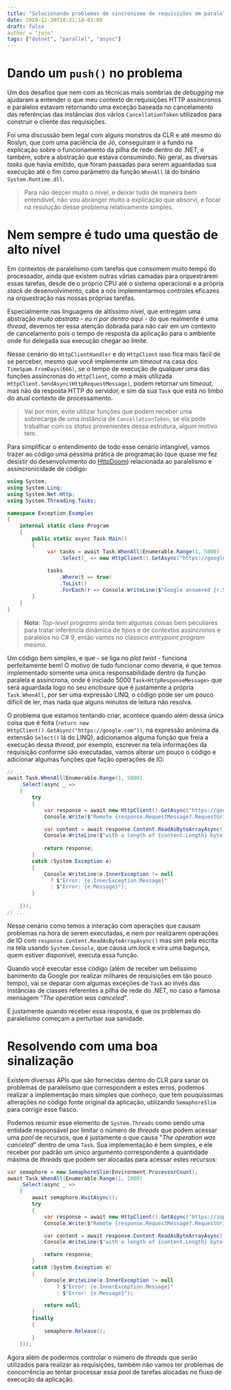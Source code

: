 ```yaml
---
title: "Solucionando problemas de sincronismo de requisições em paralelo com SemaphoreSlim"
date: 2020-12-30T18:21:14-03:00
draft: false
author = "jojo"
tags: ["dotnet", "parallel", "async"]
---
```


# Dando um `push()` no problema

Um dos desafios que nem com as técnicas mais sombrias de *debugging* me ajudaram a entender o que meu contexto de requisições HTTP assíncronos e paralelos estavam retornando uma exceção baseada no cancelamento das referências das instâncias dos vários `CancellationToken` utilizados para construir o cliente das requisições.

Foi uma discussão bem legal com alguns monstros da CLR e até mesmo do Roslyn, que com uma paciência de Jó, conseguiram ir a fundo na explicação sobre o funcionamento da pilha de rede dentro do .NET, e também, sobre a abstração que estava consumindo. No geral, as diversas _tasks_ que havia emitido, que foram passadas para serem aguardadas sua execução até o fim como parâmetro da função `WhenAll` lá do binário `System.Runtime.dll`.

> Para não descer muito o nível, e deixar tudo de maneira bem entendível, não vou abranger muito a explicação que absorvi, e focar na resolução desse problema relativamente simples.



# Nem sempre é tudo uma questão de alto nível

Em contextos de paralelismo com tarefas que consomem muito tempo do processador, ainda que existem outras várias camadas para orquestrarem essas tarefas, desde de o próprio CPU até o sistema operacional e a própria *stack* de desenvolvimento, cabe a nós implementarmos controles eficazes na orquestração nas nossas próprias tarefas.

Especialmente nas linguagens de altíssimo nível, que entregam uma abstração *muito abstrata - eu ri por dentro aqui -* do que realmente é uma *thread*, devemos ter essa atenção dobrada para não cair em um contexto de cancelamento pois o tempo de resposta da aplicação para o ambiente onde foi delegada sua execução chegar ao limite.

Nesse cenário do `HttpClientHandler` e do `HttpClient` isso fica mais fácil de se perceber, mesmo que você implemente um *timeout* na casa dos `TimeSpam.FromDays(666)`, se o tempo de execução de qualquer uma das funções assíncronas do `HttpClient`, como a mais utilizada `HttpClient.SendAsync(HttpRequestMessage)`, podem retornar um *timeout*, mas não da resposta HTTP do servidor, e sim da sua `Task` que está no limbo do atual contexto de processamento.

> Vai por mim, evite utilizar funções que podem receber uma sobrecarga de uma instância de `CancellationToken`, se ela pode trabalhar com os *status* provenientes dessa estrutura, algum motivo tem.

Para simplificar o entendimento de todo esse cenário intangível, vamos trazer ao código uma péssima prática de programação (que quase me fez desistir do desenvolvimento do [HttpDoom](https://github.com/BizarreNULL/httpdoom/)) relacionada ao paralelismo e assincronicidade de código:

```csharp
using System;
using System.Linq;
using System.Net.Http;
using System.Threading.Tasks;

namespace Exception.Examples
{
    internal static class Program
    {
        public static async Task Main()
        {
             var tasks = await Task.WhenAll(Enumerable.Range(1, 5000)
                 .Select(_ => new HttpClient().GetAsync("https://google.com")));
             
             tasks
                 .Where(t => true)
                 .ToList()
                 .ForEach(r => Console.WriteLine($"Google answered {r.StatusCode}"));
        }
    }
}
```

> **Nota**: *Top-level programs* ainda tem algumas coisas bem peculiares para tratar inferência dinâmica de tipos e de contextos assíncronos e paralelos no C# 9, então vamos no clássico *entrypoint program* mesmo.

Um código bem simples, e que - se liga no *plot twist* - funciona perfeitamente bem! O motivo de tudo funcionar como deveria, é que temos implementado somente uma única responsabilidade dentro da função paralela e assíncrona, onde é iniciado 5000 `Task<HttpResponseMessage>` que será aguardada logo no seu *enclosure* que é justamente a própria `Task.WhenAll`, por ser uma expressão LINQ, o código pode ser um pouco difícil de ler, mas nada que alguns minutos de leitura não resolva.

O problema que estamos tentando criar, acontece quando além dessa única coisa que é feita (`return new HttpClient().GetAsync("https://google.com"))`, na expressão anônima da extensão `Select()` lá do LINQ), adicionamos alguma função que freia a execução dessa *thread*, por exemplo, escrever na tela informações da requisição conforme são executadas, vamos alterar um pouco o código e adicionar algumas funções que fação operações de IO:

```csharp
// ...
await Task.WhenAll(Enumerable.Range(1, 5000)
    .Select(async _ =>
    {
        try
        {
            var response = await new HttpClient().GetAsync("https://google.com");
            Console.Write($"Remote {response.RequestMessage?.RequestUri} answered {response.StatusCode}, ");

            var content = await response.Content.ReadAsByteArrayAsync();
            Console.WriteLine($"with a length of {content.Length} byte(s)");
        
            return response;
        }
        catch (System.Exception e)
        {
            Console.WriteLine(e.InnerException != null
              ? $"Error: {e.InnerException.Message}"
              : $"Error: {e.Message}");
        }
        
    }));
// ...
```

Nesse cenário como temos a interação com operações que causam problemas na hora de serem executadas, e nem por realizarem operações de IO com `response.Content.ReadAsByteArrayAsync()` mas sim pela escrita na tela usando `System.Console`, que causa um *lock* e vira uma bagunça, quem estiver disponível, executa essa função.

Quando você executar esse código (além de receber um belíssimo banimento da Google por realizar milhares de requisições em tão pouco tempo), vai se deparar com algumas exceções de `Task` ao invés das instâncias de classes referentes a pilha de rede do .NET, no caso a famosa mensagem "*The operation was canceled*".

E justamente quando receber essa resposta, é que os problemas do paralelismo começam a perturbar sua sanidade.

# Resolvendo com uma boa sinalização

Existem diversas APIs que são fornecidas dentro do CLR para sanar os problemas de paralelismo que correspondem a estes erros, podemos realizar a implementação mais simples que conheço, que tem pouquíssimas alterações no código fonte original da aplicação, utilizando `SemaphoreSlim` para corrigir esse fiasco.

Podemos resumir esse elemento de `System.Threads` como sendo uma entidade responsável por limitar o número de *threads* que podem acessar uma *pool* de recursos, que é justamente o que causa  "*The operation was canceled*" dentro de uma `Task`. Sua implementação é bem simples, e ele receber por padrão um único argumento correspondente a quantidade máxima de *threads* que podem ser alocadas para acessar estes recursos:

```c#
var semaphore = new SemaphoreSlim(Environment.ProcessorCount);
await Task.WhenAll(Enumerable.Range(1, 1000)
    .Select(async _ =>
    {
        await semaphore.WaitAsync();
        try
        {
            var response = await new HttpClient().GetAsync("https://zup.com.br");
            Console.Write($"Remote {response.RequestMessage?.RequestUri} answered {response.StatusCode}, ");

            var content = await response.Content.ReadAsByteArrayAsync();
            Console.WriteLine($"with a length of {content.Length} byte(s)");

            return response;
        }
        catch (System.Exception e)
        {
            Console.WriteLine(e.InnerException != null
                ? $"Error: {e.InnerException.Message}"
                : $"Error: {e.Message}");

            return null;
        }
        finally
        {
            semaphore.Release();
        }
    }));
```

Agora além de podermos controlar o número de *threads* que serão utilizados para realizar as requisições, também não vamos ter problemas de concorrência ao tentar processar essa *pool* de tarefas alocadas no fluxo de execução da aplicação.

